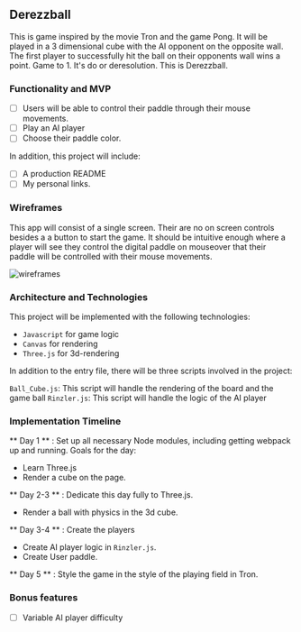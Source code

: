 ## Derezzball

This is game inspired by the movie Tron and the game Pong. It will be played in a 3 dimensional cube with the AI opponent on the opposite wall. The first player to successfully hit the ball on their opponents wall wins a point. Game to 1. It's do or deresolution. This is Derezzball.

### Functionality and MVP

- [ ] Users will be able to control their paddle through their mouse movements.
- [ ] Play an AI player
- [ ] Choose their paddle color.

In addition, this project will include:
- [ ] A production README
- [ ] My personal links.

### Wireframes

This app will consist of a single screen. Their are no on screen controls besides a a button to start the game. It should be intuitive enough where a player will see they control the digital paddle on mouseover that their paddle will be controlled with their mouse movements.

![wireframes]()

### Architecture and Technologies

This project will be implemented with the following technologies:

- `Javascript` for game logic
- `Canvas` for rendering
- `Three.js` for 3d-rendering

In addition to the entry file, there will be three scripts involved in the project:

`Ball_Cube.js`: This script will handle the rendering of the board and the game ball
`Rinzler.js`: This script will handle the logic of the AI player

### Implementation Timeline

** Day 1 ** : Set up all necessary Node modules, including getting webpack up and running. Goals for the day:
- Learn Three.js
- Render a cube on the page.

** Day 2-3 ** : Dedicate this day fully to Three.js.
- Render a ball with physics in the 3d cube.

** Day 3-4 ** : Create the players
- Create AI player logic in `Rinzler.js`.
- Create User paddle.

** Day 5 ** : Style the game in the style of the playing field in Tron.


### Bonus features

- [ ] Variable AI player difficulty
